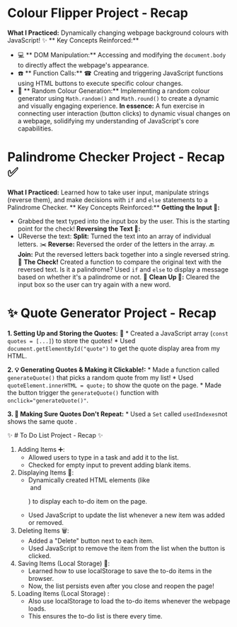 #  Colour Flipper Project - Recap 
**What I Practiced:**  Dynamically changing webpage background colours with JavaScript! ✨
** Key Concepts Reinforced:**
*  💻 ** DOM Manipulation:**  Accessing and modifying the `document.body` to directly affect the webpage's appearance.
*  ☎️ ** Function Calls:**  ☎ Creating and triggering JavaScript functions using HTML buttons to execute specific colour changes.
*  🌈 ** Random Colour Generation:**  Implementing a random colour generator using `Math.random()` and `Math.round()` to create a dynamic and visually engaging experience.
**In essence:** A fun exercise in connecting user interaction (button clicks) to dynamic visual changes on a webpage, solidifying my understanding of JavaScript's core capabilities.


# Palindrome Checker Project - Recap ✅
 **What I Practiced:** Learned how to take user input, manipulate strings (reverse them), and make decisions with `if` and `else` statements to a Palindrome Checker. 
 ** Key Concepts Reinforced:**
 **Getting the Input 📝:**
* Grabbed the text typed into the input box by the user. This is the starting point for the check!
**Reversing the Text 🔄:**
* UReverse the text:
**Split:** Turned the text into an array of individual letters. ✂️
**Reverse:** Reversed the order of the letters in the array. 🔙
**Join:** Put the reversed letters back together into a single reversed string. 🧵
**The Check!**
Created a function to compare the original text with the reversed text. Is it a palindrome?
Used `if` and `else` to display a message based on whether it's a palindrome or not. 🎉
**Clean Up 🧹:**
Cleared the input box so the user can try again with a new word.



# ✨ Quote Generator Project - Recap 

**1.   Setting Up and Storing the Quotes:** 📝
    *    Created a JavaScript array (`const quotes = [...]`) to store the quotes!
    *    Used `document.getElementById("quote")` to get the quote display area from my HTML.

**2. 💡 Generating Quotes & Making it Clickable!:**
    *    Made a function called `generateQuote()` that picks a random quote from my list!
    *    Used `quoteElement.innerHTML = quote;` to show the quote on the page.
    *   Made the button trigger the `generateQuote()` function with `onclick="generateQuote()"`. 

**3. 🚫 Making Sure Quotes Don't Repeat:**
    *    Used a `Set` called `usedIndexes`not shows the same quote .


    
✨ # To Do List Project - Recap ✨
1. Adding Items ➕:
    * Allowed users to type in a task and add it to the list.
    * Checked for empty input to prevent adding blank items.
2. Displaying Items 📜:
    * Dynamically created HTML elements (like <div> and <p>) to display each to-do item on the page.
    * Used JavaScript to update the list whenever a new item was added or removed.
3. Deleting Items 🗑️:
    * Added a "Delete" button next to each item.
    * Used JavaScript to remove the item from the list when the button is clicked. 
4. Saving Items (Local Storage) 💾:
    * Learned how to use localStorage to save the to-do items in the browser.
    * Now, the list persists even after you close and reopen the page! 
5. Loading Items (Local Storage) :
    * Also use localStorage to load the to-do items whenever the webpage loads.
    * This ensures the to-do list is there every time. 




